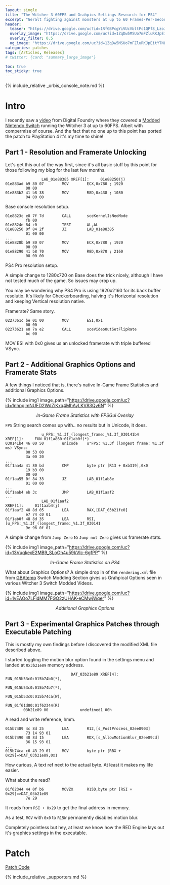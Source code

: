 ```yaml
---
layout: single
title: "The Witcher 3 60FPS and Grahpics Settings Research for PS4"
excerpt: "Geralt fighting against monsters at up to 60 Frames-Per-Second."
header:
  teaser: "https://drive.google.com/uc?id=1RfGBPcgYiVUcVbltPc1QPf8_LzoJ7YP-"
  overlay_image: "https://drive.google.com/uc?id=1ZqDw5MSUo7mFZluRKJpEitYTNL7gkkIF"
  overlay_filter: 0.5
  og_image: "https://drive.google.com/uc?id=1ZqDw5MSUo7mFZluRKJpEitYTNL7gkkIF"
categories: patches
tags: [Articles, Releases]
# twitter: {card: "summary_large_image"}

toc: true
toc_sticky: true
---
```


{% include_relative _orbis_console_note.md %}

# Intro

I recently saw a [video](https://youtu.be/sPViMidRJxY) from Digital Foundry where they covered a [Modded Nintendo Switch](https://wololo.net/2021/06/14/how-to-hack-your-nintendo-switch-in-2021-hwfly-and-sx-clones-sx-rcm-unpatched-vs-patched-trying-to-clear-it-up-for-you/) running the Witcher 3 at up to 60FPS. Albeit with compermise of course. And the fact that no one up to this point has ported the patch to PlayStation 4 it's my time to shine!

## Part 1 - Resolution and Framerate Unlocking

Let's get this out of the way first, since it's all basic stuff by this point for those following my blog for the last few months.

```
                LAB_01e88385 XREF[1]:     01e88250(j)
01e883ad b9 80 07        MOV        ECX,0x780 ; 1920
         00 00
01e883b2 41 b8 38        MOV        R8D,0x438 ; 1080
         04 00 00
```

Base console resolution setup.

```
01e8823c e8 7f 7d        CALL       sceKernelIsNeoMode
         fb 00
01e8824e 84 c0           TEST       AL,AL
01e88250 0f 84 2f        JZ         LAB_01e88385
         01 00 00
...
01e8828b b9 80 07        MOV        ECX,0x780 ; 1920
         00 00
01e88290 41 b8 70        MOV        R8D,0x870 ; 2160
         08 00 00
```

PS4 Pro resolution setup.

A simple change to 1280x720 on Base does the trick nicely, although I have not tested much of the game. So issues may crop up.

You may be wondering why PS4 Pro is using 1920x2160 for its back buffer resolutio. It's likely for Checkerboarding, halving it's Horizontal resolution and keeping Vertical resolution native.

Framerate? Same story.

```
0227361c be 01 00        MOV        ESI,0x1
         00 00
02273621 e8 7a e2        CALL       sceVideoOutSetFlipRate
         bc 00
```

MOV ESI with 0x0 gives us an unlocked framerate with triple buffered VSync.

## Part 2 - Additional Graphics Options and Framerate Stats

A few things I noticed that is, there's native In-Game Frame Statistics and additional Graphics Options.

{% include img1 image_path="https://drive.google.com/uc?id=1nhpgimNUFD2WdZiKxq4MhAyLKV83Qy6N" %}

<div align=center>
<em>In-Game Frame Statistics with FPSGui Overlay</em>
</div>

`FPS` String search comes up with.. no results but in Unicode, it does.

```
                u_FPS:_%1.3f_(longest_frame:_%1.3f_030141b4     XREF[1]:     FUN_01f1a860:01f1ab0f(*)  
030141b4 46 00 50        unicode    u"FPS: %1.3f (longest frame: %1.3f ms) VSync: 
         00 53 00 
         3a 00 20 
...
01f1aa4a 41 80 bd        CMP        byte ptr [R13 + 0xb319],0x0
         19 b3 00 
         00 00
01f1aa55 0f 84 33        JZ         LAB_01f1ab8e
         01 00 00
...
01f1aab4 eb 3c           JMP        LAB_01f1aaf2
...
                LAB_01f1aaf2                                    XREF[1]:     01f1aab4(j)  
01f1aaf2 48 8d 05        LEA        RAX,[DAT_03b21fe0]
         e7 74 c0 01
01f1ab0f 48 8d 35        LEA        RSI,[u_FPS:_%1.3f_(longest_frame:_%1.3f_030141
         9e 96 0f 01
```

A simple change from `Jump Zero` to `Jump not Zero` gives us framerate stats.

{% include img1 image_path="https://drive.google.com/uc?id=13VuqkexE2MB9_SLoOh4u59kVIc-6gfPP" %}

<div align=center>
<em>In-Game Frame Statistics on PS4</em>
</div>

What about Graphics Options? A simple drop in of the `rendering.xml` file from [GBAtemp](https://gbatemp.net/) Switch Modding Section gives us Grahpical Options seen in various Witcher 3 Switch Modded Videos.

{% include img1 image_path="https://drive.google.com/uc?id=1vEAOo7LFidMM7FGQ2zUHAK-eCMwjWqer" %}

<div align=center>
<em>Additional Graphics Options</em>
</div>

## Part 3 - Experimental Graphics Patches through Executable Patching

This is mostly my own findings before I discovered the modified XML file described above.

I started toggling the motion blur option found in the settings menu and landed at `0x3b21e89` memory address.

```
                             DAT_03b21e89 XREF[4]:     FUN_015b53c0:015b74b0(*), 
                                                       FUN_015b53c0:015b74b7(*), 
                                                       FUN_015b53c0:015b74ca(W), 
                                                       FUN_01f61d80:01f62344(R)  
        03b21e89 00              undefined1 00h
```

A read and write reference, hmm.

```
015b7489 4c 8d 25        LEA        R12,[s_PostProcess_02ee8903]
         73 14 93 01
015b7490 48 8d 15        LEA        RDX,[s_AllowMotionBlur_02ee89cd]
         36 15 93 01
...
015b74ca c6 43 29 01     MOV        byte ptr [RBX + 0x29]=>DAT_03b21e89,0x1
```

How curious, A text ref next to the actual byte. At least it makes my life easier.

What about the read?

```
01f62344 44 0f b6        MOVZX      R15D,byte ptr [RSI + 0x29]=>DAT_03b21e89
         7e 29
```

It reads from `RSI + 0x29` to get the final address in memory.

As a test, `MOV` with `0x0` to `R15W` permanently disables motion blur.

Completely pointless but hey, at least we know how the RED Engine lays out it's graphics settings in the executable.

# Patch

<a href="/_patch/TheWitcher3-Orbis" class="button" role="button"><i class='fas fa-download'></i> Patch Code</a>

{% include_relative _supporters.md %}
